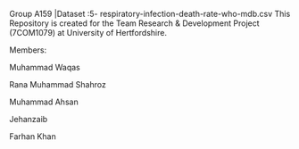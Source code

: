 Group A159 |Dataset :5- respiratory-infection-death-rate-who-mdb.csv
This Repository is created for the Team Research & Development Project (7COM1079) at University of Hertfordshire.

Members:

Muhammad Waqas

Rana Muhammad Shahroz

Muhammad Ahsan 

Jehanzaib 

Farhan Khan

